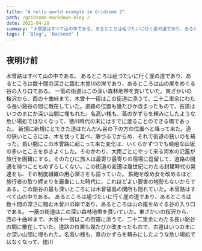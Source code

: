 ```yaml
---
title: "A hello world example in Gridsome 2"
path: /gridsome-markdown-blog-2
date: 2021-04-29
summary: "木曾路はすべて山の中である。あるところは岨づたいに行く崖の道であり、あるところは数十間の深さに臨む木曾川の岸であり、あるところは山の尾をめぐる谷の入り口である。一筋の街道はこの深い森林地帯を貫いていた。東ざかいの桜沢から、西の十曲峠まで、木曾十一宿はこの街道に添うて、二十二里余にわたる長い谿谷の間に散在していた。道路の位置も幾たびか改まったもので、古道はいつのまにか深い山間に埋もれた。名高い桟も、蔦のかずらを頼みにしたような危い場処ではなくなって、徳川時代の末にはすでに渡ることのできる橋であった。新規に新規にとできた道はだんだん谷の下の方の位置へと降って来た。道の狭いところには、木を伐って並べ、藤づるでからめ、それで街道の狭いのを補った。長い間にこの木曾路に起こって来た変化は、いくらかずつでも嶮岨な山坂の多いところを歩きよくした。そのかわり、大雨ごとにやって来る河水の氾濫が旅行を困難にする。そのたびに旅人は最寄り最寄りの宿場に逗留して、道路の開通を待つこともめずらしくない。この街道の変遷は幾世紀にわたる封建時代の発達をも、その制度組織の用心深さをも語っていた。"
tags: [ 'Blog', 'Backend' ]
---
```


## 夜明け前

木曾路はすべて山の中である。
あるところは岨づたいに行く崖の道であり、あるところは数十間の深さに臨む木曾川の岸であり、あるところは山の尾をめぐる谷の入り口である。
一筋の街道はこの深い森林地帯を貫いていた。東ざかいの桜沢から、西の十曲峠まで、木曾十一宿はこの街道に添うて、二十二里余にわたる長い谿谷の間に散在していた。道路の位置も幾たびか改まったもので、古道はいつのまにか深い山間に埋もれた。名高い桟も、蔦のかずらを頼みにしたような危い場処ではなくなって、徳川時代の末にはすでに渡ることのできる橋であった。
新規に新規にとできた道はだんだん谷の下の方の位置へと降って来た。道の狭いところには、木を伐って並べ、藤づるでからめ、それで街道の狭いのを補った。長い間にこの木曾路に起こって来た変化は、いくらかずつでも嶮岨な山坂の多いところを歩きよくした。そのかわり、大雨ごとにやって来る河水の氾濫が旅行を困難にする。そのたびに旅人は最寄り最寄りの宿場に逗留して、道路の開通を待つこともめずらしくない。この街道の変遷は幾世紀にわたる封建時代の発達をも、その制度組織の用心深さをも語っていた。
鉄砲を改め女を改めるほど旅行者の取り締まりを厳重にした時代に、これほどよい要害の地勢もないからである。この谿谷の最も深いところには木曾福島の関所も隠れていた。木曾路はすべて山の中である。
あるところは岨づたいに行く崖の道であり、あるところは数十間の深さに臨む木曾川の岸であり、あるところは山の尾をめぐる谷の入り口である。
一筋の街道はこの深い森林地帯を貫いていた。東ざかいの桜沢から、西の十曲峠まで、木曾十一宿はこの街道に添うて、二十二里余にわたる長い谿谷の間に散在していた。道路の位置も幾たびか改まったもので、古道はいつのまにか深い山間に埋もれた。名高い桟も、蔦のかずらを頼みにしたような危い場処ではなくなって、徳川
